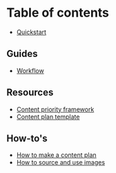 # Table of contents

* [Quickstart](README.md)

## Guides

* [Workflow](workflow.md)
<!-- * [Content-plan workshop](content-plan-workshop.md) -->
<!-- * [Content engagement process](content-engagement-process.md) -->

## Resources

* [Content priority framework](content-priority-framework.md)
* [Content plan template](content_plan_template.md)

## How-to's

* [How to make a content plan](how-to-content-plan.md)
* [How to source and use images](how-to-images.md)


